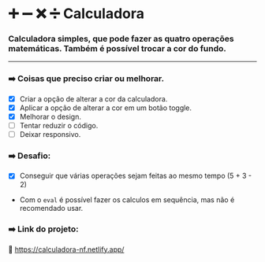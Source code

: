 # :heavy_plus_sign: :heavy_minus_sign: :x: :heavy_division_sign: Calculadora

### Calculadora simples, que pode fazer as quatro operações matemáticas. Também é possível trocar a cor do fundo.

---
### ➡️ Coisas que preciso criar ou melhorar.

- [X] Criar a opção de alterar a cor da calculadora.
- [X] Aplicar a opção de alterar a cor em um botão toggle.
- [X] Melhorar o design.
- [ ] Tentar reduzir o código.
- [ ] Deixar responsivo.

### ➡️ Desafio: 

- [X] Conseguir que várias operações sejam feitas ao mesmo tempo (5 + 3 - 2)
- Com o `eval` é possível fazer os calculos em sequência, mas não é recomendado usar.


### ➡️ Link do projeto: 

:link: https://calculadora-nf.netlify.app/